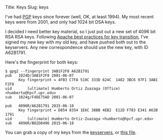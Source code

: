Title: Keys
Slug: keys


I've had [PGP](http://www.openpgp.org/) keys since forever (well, OK,
at least 1994). My most recent keys were from 2001, and only had 1024
bit DSA keys.

I decided I need better key material, so I just put out a new set of
4096 bit RSA RSA keys. Following
[Apache best practices for key transition](http://www.apache.org/dev/key-transition.html),
I've signed my new key with my old key, and have pushed both out to
the keyservers. Any new correspondence should use the new key, with ID
A62B1791.

Here's the fingerprint for both keys:

```
$ gpg2 --fingerprint 3AB1F2F8 A62B1791
pub   1024D/3AB1F2F8 2001-06-07
      Key fingerprint = 4FB3 C7FA 510C 333D 624C  1482 3BC6 97F1 3AB1 F2F8
uid       [ultimate] Humberto Ortiz Zuazaga (Office) <humberto@hpcf.upr.edu>
sub   1024g/F4DE75AD 2001-06-07

pub   4096R/A62B1791 2015-06-18
      Key fingerprint = D854 8354 1E6C 38BB 4EB2  E12D F783 E341 A62B 1791
uid       [ultimate] Humberto Ortiz-Zuazaga <humberto@hpcf.upr.edu>
sub   4096R/B02D8496 2015-06-18
```

You can grab a copy of my keys from the
[keyservers](https://pgp.mit.edu/), or
[this file]({filename}/images/transition-keys.asc).
